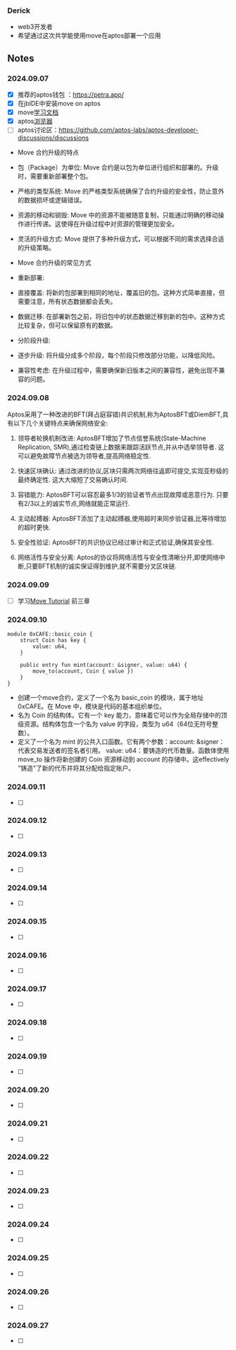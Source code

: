 ### Derick
- web3开发者
- 希望通过这次共学能使用move在aptos部署一个应用


## Notes

<!-- Content_START -->

### 2024.09.07
 -  [x] 推荐的aptos钱包  ：https://petra.app/
 -  [x] 在jbIDE中安装move on aptos
 -  [x] move[学习文档](https://aptos.dev/en/build/smart-contracts/why-move)
 -  [x] aptos[浏览器](https://explorer.aptoslabs.com/analytics?network=mainnet)
 -  [ ] aptos讨论区：https://github.com/aptos-labs/aptos-developer-discussions/discussions
- Move 合约升级的特点
- 包（Package）为单位: Move 合约是以包为单位进行组织和部署的。升级时，需要重新部署整个包。
- 严格的类型系统: Move 的严格类型系统确保了合约升级的安全性，防止意外的数据损坏或逻辑错误。
- 资源的移动和销毁: Move 中的资源不能被随意复制，只能通过明确的移动操作进行传递。这使得在升级过程中对资源的管理更加安全。
- 灵活的升级方式: Move 提供了多种升级方式，可以根据不同的需求选择合适的升级策略。
- Move 合约升级的常见方式
- 重新部署:

- 直接覆盖: 将新的包部署到相同的地址，覆盖旧的包。这种方式简单直接，但需要注意，所有状态数据都会丢失。
- 数据迁移: 在部署新包之前，将旧包中的状态数据迁移到新的包中。这种方式比较复杂，但可以保留原有的数据。
- 分阶段升级:

- 逐步升级: 将升级分成多个阶段，每个阶段只修改部分功能，以降低风险。
- 兼容性考虑: 在升级过程中，需要确保新旧版本之间的兼容性，避免出现不兼容的问题。
### 2024.09.08
Aptos采用了一种改进的BFT(拜占庭容错)共识机制,称为AptosBFT或DiemBFT,具有以下几个关键特点来确保网络安全:

1. 领导者轮换机制改进:
   AptosBFT增加了节点信誉系统(State-Machine Replication, SMR),通过检查链上数据来跟踪活跃节点,并从中选举领导者. 这可以避免故障节点被选为领导者,提高网络稳定性.

2. 快速区块确认:
   通过改进的协议,区块只需两次网络往返即可提交,实现亚秒级的最终确定性. 这大大缩短了交易确认时间.

3. 容错能力:
   AptosBFT可以容忍最多1/3的验证者节点出现故障或恶意行为. 只要有2/3以上的诚实节点,网络就能正常运行.

4. 主动起搏器:
   AptosBFT添加了主动起搏器,使用超时来同步验证器,比等待增加的超时更快.

5. 安全性验证:
   AptosBFT的共识协议已经过审计和正式验证,确保其安全性.

6. 网络活性与安全分离:
   Aptos的协议将网络活性与安全性清晰分开,即使网络中断,只要BFT机制的诚实保证得到维护,就不需要分叉区块链.

### 2024.09.09
 -  [ ] 学习[Move Tutorial](https://github.com/aptos-labs/aptos-core/tree/main/aptos-move/move-examples/move-tutorial) 前三章
### 2024.09.10
```
module 0xCAFE::basic_coin {
    struct Coin has key {
        value: u64,
    }

    public entry fun mint(account: &signer, value: u64) {
        move_to(account, Coin { value })
    }
}
```
- 创建一个move合约，定义了一个名为 basic_coin 的模块，属于地址 0xCAFE。在 Move 中，模块是代码的基本组织单位。
- 名为 Coin 的结构体。它有一个 key 能力，意味着它可以作为全局存储中的顶级资源。结构体包含一个名为 value 的字段，类型为 u64（64位无符号整数）。
- 定义了一个名为 mint 的公共入口函数。它有两个参数：account: &signer：代表交易发送者的签名者引用。 value: u64：要铸造的代币数量。函数体使用 move_to 操作将新创建的 Coin 资源移动到 account 的存储中。这effectively "铸造"了新的代币并将其分配给指定账户。
### 2024.09.11
 -  [ ] 
### 2024.09.12
 -  [ ] 
### 2024.09.13
 -  [ ] 
### 2024.09.14
 -  [ ] 
### 2024.09.15
 -  [ ] 
### 2024.09.16
 -  [ ] 
### 2024.09.17
 -  [ ] 
### 2024.09.18
 -  [ ] 
### 2024.09.19
 -  [ ] 
### 2024.09.20
 -  [ ] 
### 2024.09.21
 -  [ ] 
### 2024.09.22
 -  [ ] 
### 2024.09.23
 -  [ ] 
### 2024.09.24
 -  [ ] 
### 2024.09.25
 -  [ ] 
### 2024.09.26
 -  [ ] 
### 2024.09.27
 -  [ ] 

<!-- Content_END -->
